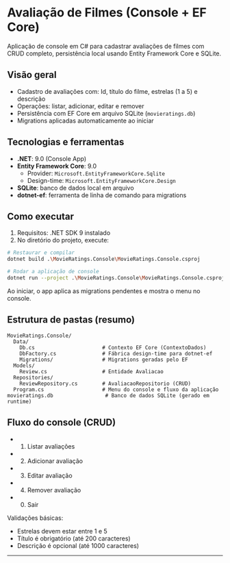 # Avaliação de Filmes (Console + EF Core)

Aplicação de console em C# para cadastrar avaliações de filmes com CRUD completo, persistência local usando Entity Framework Core e SQLite.

## Visão geral
- Cadastro de avaliações com: Id, título do filme, estrelas (1 a 5) e descrição
- Operações: listar, adicionar, editar e remover
- Persistência com EF Core em arquivo SQLite (`movieratings.db`)
- Migrations aplicadas automaticamente ao iniciar

## Tecnologias e ferramentas
- **.NET**: 9.0 (Console App)
- **Entity Framework Core**: 9.0
  - Provider: `Microsoft.EntityFrameworkCore.Sqlite`
  - Design-time: `Microsoft.EntityFrameworkCore.Design`
- **SQLite**: banco de dados local em arquivo
- **dotnet-ef**: ferramenta de linha de comando para migrations

## Como executar
1. Requisitos: .NET SDK 9 instalado
2. No diretório do projeto, execute:
```bash
# Restaurar e compilar
dotnet build .\MovieRatings.Console\MovieRatings.Console.csproj

# Rodar a aplicação de console
dotnet run --project .\MovieRatings.Console\MovieRatings.Console.csproj
```
Ao iniciar, o app aplica as migrations pendentes e mostra o menu no console.

## Estrutura de pastas (resumo)
```
MovieRatings.Console/
  Data/
    Db.cs                      # Contexto EF Core (ContextoDados)
    DbFactory.cs               # Fábrica design-time para dotnet-ef
    Migrations/                # Migrations geradas pelo EF
  Models/
    Review.cs                  # Entidade Avaliacao
  Repositories/
    ReviewRepository.cs        # AvaliacaoRepositorio (CRUD)
  Program.cs                   # Menu do console e fluxo da aplicação
movieratings.db                 # Banco de dados SQLite (gerado em runtime)
```

## Fluxo do console (CRUD)
- 1) Listar avaliações
- 2) Adicionar avaliação
- 3) Editar avaliação
- 4) Remover avaliação
- 0) Sair

Validações básicas:
- Estrelas devem estar entre 1 e 5
- Título é obrigatório (até 200 caracteres)
- Descrição é opcional (até 1000 caracteres)
---
